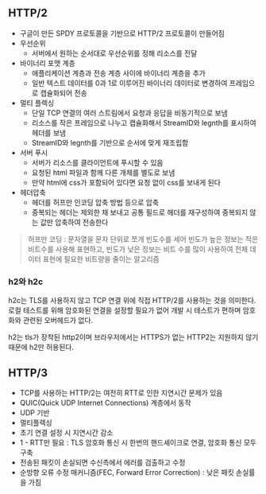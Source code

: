 ## HTTP/2

- 구글이 만든 SPDY 프로토콜을 기반으로 HTTP/2 프로토콜이 만들어짐
- 우선순위
    - 서버에서 원하는 순서대로 우선순위를 정해 리소스를 전달
- 바이너리 포맷 계층
    - 애플리케이션 계층과 전송 계층 사이에 바이너리 계층을 추가
    - 일반 텍스트 데이터를 0과 1로 이루어진 바이너리 데이터로 변경하여 프레임으로 캡슐화되어 전송
- 멀티 플렉싱
    - 단일 TCP 연결의 여러 스트림에서 요청과 응답을 비동기적으로 보냄
    - 리소스를 작은 프레임으로 나누고 캡슐화해서 StreamID와 legnth를 표시하여 헤더를 보냄
    - StreamID와 legnth를 기반으로 순서에 맞게 재조립함
- 서버 푸시
    - 서버가 리소스를 클라이언트에 푸시할 수 있음
    - 요청된 html 파일과 함께 다른 개체를 별도로 보냄
    - 만약 html에 css가 포함되어 있다면 요청 없이 css를 보내게 된다
- 헤더압축
    - 헤더를 허프만 인코딩 압축 방법 등으로 압축
    - 중복되는 헤더는 제외한 채 보내고 공통 필드로 헤더를 재구성하여 중복되지 않는 값만 압축하여 전송한다

> 허프만 코딩 : 문자열을 문자 단위로 쪼개 빈도수를 세어 빈도가 높은 정보는 적은 비트수를 사용해 표현하고, 빈도가 낮은 정보는 비트 수를 많이 사용하여 전체 데이터 표현에 필요한 비트량을 줄이는 알고리즘

### h2와 h2c

h2c는 TLS를 사용하지 않고 TCP 연결 위에 직접 HTTP/2를 사용하는 것을 의미한다. 로컬 테스트를 위해 암호화된 연결을 설정할 필요가 없어 개발 시 테스트가 편하며 암호화와 관련된 오버헤드가 없다.

h2는 tls가 장착된 http2이며 브라우저에서는 HTTPS가 없는 HTTP2는 지원하지 않기 때문에 h2만 허용된다.

## HTTP/3

- TCP를 사용하는 HTTP/2는 여전히 RTT로 인한 지연시간 문제가 있음
- QUIC(Quick UDP Internet Connections) 계층에서 동작
- UDP 기반
- 멀티플렉싱
- 초기 연결 설정 시 지연시간 감소
- 1 - RTT만 필요 : TLS 암호화 통신 시 한번의 핸드셰이크로 연결, 암호화 통신 모두 구축
- 전송된 패킷이 손실되면 수신측에서 에러를 검출하고 수정
- 순방향 오류 수정 매커니즘(FEC, Forward Error Correction) : 낮은 패킷 손실률을 가짐